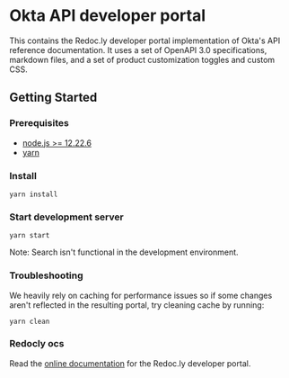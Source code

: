 # Okta API developer portal

This contains the Redoc.ly developer portal implementation of Okta's API reference documentation. It uses a set of OpenAPI 3.0 specifications, markdown files, and a set of product customization toggles and custom CSS.

## Getting Started

### Prerequisites

- [node.js >= 12.22.6](https://nodejs.org/en/)
- [yarn](https://yarnpkg.com/en/)

### Install

    yarn install

### Start development server

    yarn start

Note: Search isn't functional in the development environment.

### Troubleshooting

We heavily rely on caching for performance issues so if some changes aren't reflected in the resulting portal, try cleaning cache by running:

    yarn clean

### Redocly ocs

Read the [online documentation](https://redoc.ly/docs/reference/introduction/) for the Redoc.ly developer portal.
